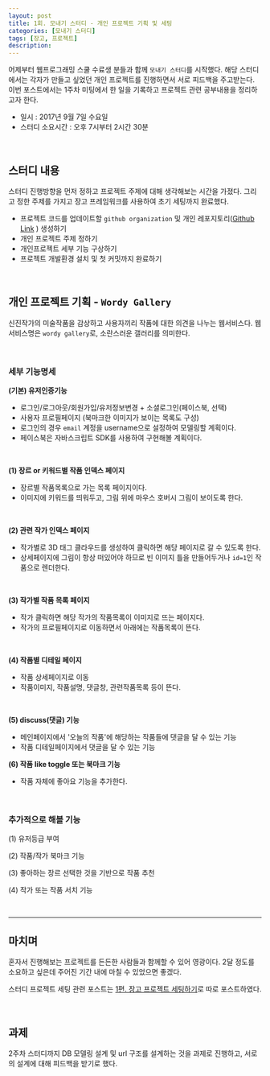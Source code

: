 ```yaml
---
layout: post
title: 1회. 모내기 스터디 - 개인 프로젝트 기획 및 세팅
categories: [모내기 스터디]
tags: [장고, 프로젝트]
description: 
---
```



어제부터 웹프로그래밍 스쿨 수료생 분들과 함께 `모내기 스터디`를 시작했다. 해당 스터디에서는 각자가 만들고 싶었던 개인 프로젝트를 진행하면서 서로 피드백을 주고받는다. 이번 포스트에서는 1주차 미팅에서 한 일을 기록하고 프로젝트 관련 공부내용을 정리하고자 한다. 

- 일시 : 2017년 9월 7일 수요일
- 스터디 소요시간 : 오후 7시부터 2시간 30분 

<br>

## 스터디 내용

스터디 진행방향을 먼저 정하고 프로젝트 주제에 대해 생각해보는 시간을 가졌다. 그리고 정한 주제를 가지고 장고 프레임워크를 사용하여 초기 세팅까지 완료했다. 

- 프로젝트 코드를 업데이트할 `github organization` 및 개인 레포지토리(<a href="https://github.com/Monaegi/Julia-ArtDiscussion" target="_blank">Github Link</a>
) 생성하기
- 개인 프로젝트 주제 정하기
- 개인프로젝트 세부 기능 구상하기
- 프로젝트 개발환경 설치 및 첫 커밋까지 완료하기

<br>

## 개인 프로젝트 기획 - `Wordy Gallery`

신진작가의 미술작품을 감상하고 사용자끼리 작품에 대한 의견을 나누는 웹서비스다. 웹서비스명은 `wordy gallery`로, 소란스러운 갤러리를 의미한다.

<br>

### 세부 기능명세

**(기본) 유저인증기능**

- 로그인/로그아웃/회원가입/유저정보변경 + 소셜로그인(페이스북, 선택)
- 사용자 프로필페이지 (북마크한 이미지가 보이는 목록도 구성)
- 로그인의 경우 `email` 계정을 username으로 설정하여 모델링할 계획이다.
- 페이스북은 자바스크립트 SDK를 사용하여 구현해볼 계획이다.

<br>

**(1) 장르 or 키워드별 작품 인덱스 페이지**

- 장르별 작품목록으로 가는 목록 페이지이다. 
- 이미지에 키워드를 띄워두고, 그림 위에 마우스 호버시 그림이 보이도록 한다.

<br>

**(2) 관련 작가 인덱스 페이지**

- 작가별로 3D 태그 클라우드를 생성하여 클릭하면 해당 페이지로 갈 수 있도록 한다.
- 상세페이지에 그림이 항상 떠있어야 하므로 빈 이미지 틀을 만들어두거나 `id=1`인 작품으로 렌더한다. 

<br>

**(3) 작가별 작품 목록 페이지**

- 작가 클릭하면 해당 작가의 작품목록이 이미지로 뜨는 페이지다.
- 작가의 프로필페이지로 이동하면서 아래에는 작품목록이 뜬다.

<br>

**(4) 작품별 디테일 페이지**

- 작품 상세페이지로 이동
- 작품이미지, 작품설명, 댓글창, 관련작품목록 등이 뜬다.

<br>

**(5) discuss(댓글) 기능**

- 메인페이지에서 '오늘의 작품'에 해당하는 작품들에 댓글을 달 수 있는 기능
- 작품 디테일페이지에서 댓글을 달 수 있는 기능

**(6) 작품 like toggle 또는 북마크 기능**

- 작품 자체에 좋아요 기능을 추가한다.

<br>

### 추가적으로 해볼 기능

(1) 유저등급 부여

(2) 작품/작가 북마크 기능

(3) 좋아하는 장르 선택한 것을 기반으로 작품 추천 

(4) 작가 또는 작품 서치 기능

<br>

---

## 마치며 

혼자서 진행해보는 프로젝트를 든든한 사람들과 함께할 수 있어 영광이다. 2달 정도를 소요하고 싶은데 주어진 기간 내에 마칠 수 있었으면 좋겠다. 

스터디 프로젝트 세팅 관련 포스트는 <a href="http://juliahwang.kr/django/2017/09/07/%EC%9E%A5%EA%B3%A0%ED%94%84%EB%A1%9C%EC%A0%9D%ED%8A%B8%EC%84%B8%ED%8C%85%ED%95%98%EA%B8%B0.html" target="_blank">1편. 장고 프로젝트 세팅하기</a>로 따로 포스트하였다.

<br>

## 과제 

2주차 스터디까지 DB 모델링 설계 및 url 구조를 설계하는 것을 과제로 진행하고, 서로의 설계에 대해 피드백을 받기로 했다.
